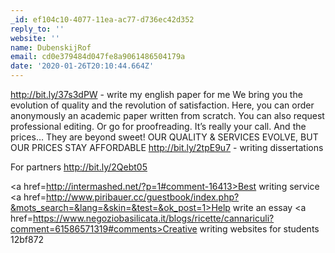 ```yaml
---
_id: ef104c10-4077-11ea-ac77-d736ec42d352
reply_to: ''
website: ''
name: DubenskijRof
email: cd0e379484d047fe8a9061486504179a
date: '2020-01-26T20:10:44.664Z'
---
```

http://bit.ly/37s3dPW - write my english paper for me 
We bring you the evolution of quality and the revolution of satisfaction.
Here, you can order anonymously an academic paper written from scratch. You can also request professional editing. Or go for proofreading. It’s really your call. And the prices… They are beyond sweet!
OUR QUALITY & SERVICES EVOLVE, BUT OUR PRICES STAY AFFORDABLE 
http://bit.ly/2tpE9u7 - writing dissertations 
 
 
For partners  http://bit.ly/2Qebt05 
 
<a href=http://intermashed.net/?p=1#comment-16413>Best writing service</a> <a href=http://www.piribauer.cc/guestbook/index.php?&mots_search=&lang=&skin=&test=&ok_post=1>Help write an essay</a> <a href=https://www.negoziobasilicata.it/blogs/ricette/cannariculi?comment=61586571319#comments>Creative writing websites for students</a>  12bf872
